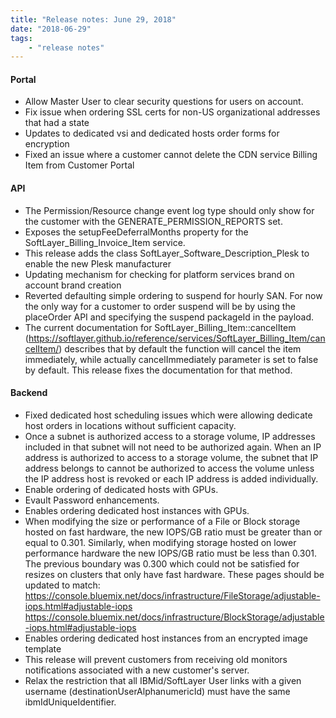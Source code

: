 ```yaml
---
title: "Release notes: June 29, 2018"
date: "2018-06-29"
tags:
    - "release notes"
---
```



#### Portal
+ Allow Master User to clear security questions for users on account.
+ Fix issue when ordering SSL certs for non-US organizational addresses that had a state
+ Updates to dedicated vsi and dedicated hosts order forms for encryption
+ Fixed an issue where a customer cannot delete the CDN service Billing Item from Customer Portal

#### API
+ The Permission/Resource change event log type should only show for the customer with the GENERATE_PERMISSION_REPORTS set.
+ Exposes the setupFeeDeferralMonths property for the SoftLayer_Billing_Invoice_Item service.
+ This release adds the class SoftLayer_Software_Description_Plesk to enable the new Plesk manufacturer
+ Updating mechanism for checking for platform services brand on account brand creation
+ Reverted defaulting simple ordering to suspend for hourly SAN. For now the only way for a customer to order suspend will be by using the placeOrder API and specifying the suspend packageId in the payload.
+ The current documentation for SoftLayer_Billing_Item::cancelItem (https://softlayer.github.io/reference/services/SoftLayer_Billing_Item/cancelItem/) describes that by default the function will cancel the item immediately, while actually cancelImmediately parameter is set to false by default. This release fixes the documentation for that method.

#### Backend
+ Fixed dedicated host scheduling issues which were allowing dedicate host orders in locations without sufficient capacity.
+ Once a subnet is authorized access to a storage volume, IP addresses included in that subnet will not need to be authorized again. When an IP address is authorized to access to a storage volume, the subnet that IP address belongs to cannot be authorized to access the volume unless the IP address host is revoked or each IP address is added individually.
+ Enable ordering of dedicated hosts with GPUs.
+ Evault Password enhancements.
+ Enables ordering dedicated host instances with GPUs.
+ When modifying the size or performance of a File or Block storage hosted on fast hardware, the new IOPS/GB ratio must be greater than or equal to 0.301. Similarly, when modifying storage hosted on lower performance hardware the new IOPS/GB ratio must be less than 0.301. The previous boundary was 0.300 which could not be satisfied for resizes on clusters that only have fast hardware. 
These pages should be updated to match: 
https://console.bluemix.net/docs/infrastructure/FileStorage/adjustable-iops.html#adjustable-iops 
https://console.bluemix.net/docs/infrastructure/BlockStorage/adjustable-iops.html#adjustable-iops
+ Enables ordering dedicated host instances from an encrypted image template
+ This release will prevent customers from receiving old monitors notifications associated with a new customer's server.
+ Relax the restriction that all IBMid/SoftLayer User links with a given username (destinationUserAlphanumericId) must have the same ibmIdUniqueIdentifier.